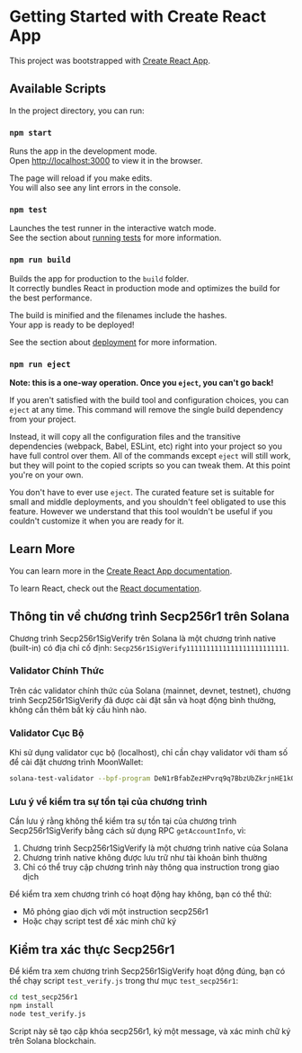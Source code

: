 # Getting Started with Create React App

This project was bootstrapped with [Create React App](https://github.com/facebook/create-react-app).

## Available Scripts

In the project directory, you can run:

### `npm start`

Runs the app in the development mode.\
Open [http://localhost:3000](http://localhost:3000) to view it in the browser.

The page will reload if you make edits.\
You will also see any lint errors in the console.

### `npm test`

Launches the test runner in the interactive watch mode.\
See the section about [running tests](https://facebook.github.io/create-react-app/docs/running-tests) for more information.

### `npm run build`

Builds the app for production to the `build` folder.\
It correctly bundles React in production mode and optimizes the build for the best performance.

The build is minified and the filenames include the hashes.\
Your app is ready to be deployed!

See the section about [deployment](https://facebook.github.io/create-react-app/docs/deployment) for more information.

### `npm run eject`

**Note: this is a one-way operation. Once you `eject`, you can't go back!**

If you aren't satisfied with the build tool and configuration choices, you can `eject` at any time. This command will remove the single build dependency from your project.

Instead, it will copy all the configuration files and the transitive dependencies (webpack, Babel, ESLint, etc) right into your project so you have full control over them. All of the commands except `eject` will still work, but they will point to the copied scripts so you can tweak them. At this point you're on your own.

You don't have to ever use `eject`. The curated feature set is suitable for small and middle deployments, and you shouldn't feel obligated to use this feature. However we understand that this tool wouldn't be useful if you couldn't customize it when you are ready for it.

## Learn More

You can learn more in the [Create React App documentation](https://facebook.github.io/create-react-app/docs/getting-started).

To learn React, check out the [React documentation](https://reactjs.org/).

## Thông tin về chương trình Secp256r1 trên Solana

Chương trình Secp256r1SigVerify trên Solana là một chương trình native (built-in) có địa chỉ cố định: `Secp256r1SigVerify1111111111111111111111111`.

### Validator Chính Thức

Trên các validator chính thức của Solana (mainnet, devnet, testnet), chương trình Secp256r1SigVerify đã được cài đặt sẵn và hoạt động bình thường, không cần thêm bất kỳ cấu hình nào.

### Validator Cục Bộ

Khi sử dụng validator cục bộ (localhost), chỉ cần chạy validator với tham số để cài đặt chương trình MoonWallet:

```bash
solana-test-validator --bpf-program DeN1rBfabZezHPvrq9q7BbzUbZkrjnHE1kQDrPK8kWQ3 path/to/moon_wallet.so
```

### Lưu ý về kiểm tra sự tồn tại của chương trình

Cần lưu ý rằng không thể kiểm tra sự tồn tại của chương trình Secp256r1SigVerify bằng cách sử dụng RPC `getAccountInfo`, vì:
1. Chương trình Secp256r1SigVerify là một chương trình native của Solana
2. Chương trình native không được lưu trữ như tài khoản bình thường
3. Chỉ có thể truy cập chương trình này thông qua instruction trong giao dịch

Để kiểm tra xem chương trình có hoạt động hay không, bạn có thể thử:
- Mô phỏng giao dịch với một instruction secp256r1
- Hoặc chạy script test để xác minh chữ ký

## Kiểm tra xác thực Secp256r1

Để kiểm tra xem chương trình Secp256r1SigVerify hoạt động đúng, bạn có thể chạy script `test_verify.js` trong thư mục `test_secp256r1`:

```bash
cd test_secp256r1
npm install
node test_verify.js
```

Script này sẽ tạo cặp khóa secp256r1, ký một message, và xác minh chữ ký trên Solana blockchain.
